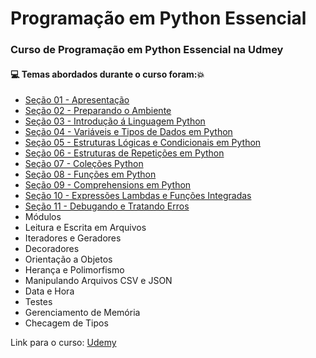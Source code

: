# Programação em Python Essencial
### Curso de Programação em Python Essencial na Udmey
#### :computer: Temas abordados durante o curso foram::boom:
- [Seção 01 - Apresentação](https://github.com/romulovieira777/Programacao_em_Python_Essencial/tree/master/Se%C3%A7%C3%A3o%2001%20-%20Apresenta%C3%A7%C3%A3o)
- [Seção 02 - Preparando o Ambiente](https://github.com/romulovieira777/Programacao_em_Python_Essencial/tree/master/Se%C3%A7%C3%A3o%2002%20-%20Preparando%20o%20Ambiente)
- [Seção 03 - Introdução á Linguagem Python](https://github.com/romulovieira777/Programacao_em_Python_Essencial/tree/master/Se%C3%A7%C3%A3o%2003%20-%20Introdu%C3%A7%C3%A3o%20%C3%A1%20Linguagem%20Python)
- [Seção 04 - Variáveis e Tipos de Dados em Python](https://github.com/romulovieira777/Programacao_em_Python_Essencial/tree/master/Se%C3%A7%C3%A3o%2004%20-%20Vari%C3%A1veis%20e%20Tipos%20de%20Dados%20em%20Python)
- [Seção 05 - Estruturas Lógicas e Condicionais em Python](https://github.com/romulovieira777/Programacao_em_Python_Essencial/tree/master/Se%C3%A7%C3%A3o%2005%20-%20Estruturas%20L%C3%B3gicas%20e%20Condicionais%20em%20Python)
- [Seção 06 - Estruturas de Repetições em Python](https://github.com/romulovieira777/Programacao_em_Python_Essencial/tree/master/Se%C3%A7%C3%A3o%2006%20-%20Estruturas%20de%20Repeti%C3%A7%C3%A3o%20em%20Python)
- [Seção 07 - Coleções Python](https://github.com/romulovieira777/Programacao_em_Python_Essencial/tree/master/Se%C3%A7%C3%A3o%2007%20-%20Cole%C3%A7%C3%B5es%20Python)
- [Seção 08 - Funções em Python](https://github.com/romulovieira777/Programacao_em_Python_Essencial/tree/master/Se%C3%A7%C3%A3o%2008%20-%20Fun%C3%A7%C3%B5es%20em%20Python)
- [Seção 09 - Comprehensions em Python](https://github.com/romulovieira777/Programacao_em_Python_Essencial/tree/master/Se%C3%A7%C3%A3o%2009%20-%20Comprehensions%20em%20Python)
- [Seção 10 - Expressões Lambdas e Funções Integradas](https://github.com/romulovieira777/Programacao_em_Python_Essencial/tree/master/Se%C3%A7%C3%A3o%2010%20-%20Epress%C3%B5es%20Lambdas%20e%20Fun%C3%A7%C3%B5es%20Integradas)
- [Seção 11 - Debugando e Tratando Erros](https://github.com/romulovieira777/Programacao_em_Python_Essencial/tree/master/Se%C3%A7%C3%A3o%2011%20-%20Debugando%20e%20Tratando%20Erros)
- Módulos
- Leitura e Escrita em Arquivos
- Iteradores e Geradores
- Decoradores
- Orientação a Objetos
- Herança e Polimorfismo
- Manipulando Arquivos CSV e JSON
- Data e Hora
- Testes
- Gerenciamento de Memória
- Checagem de Tipos

Link para o curso: [Udemy](https://www.udemy.com/course/curso-de-programacao-em-python-do-basico-ao-avancado/)
